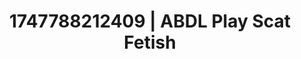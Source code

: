 ---
categories:
- Face fucking
- Flushed cheeks
- Sapphic desires
- Eco-erotica
- Interactive NSFW
image: /assets/images/1747788212409.jpg
layout: post
seo:
  description: Featured content with sensual Scat Fetish, ABDL Play. HD images available.
  keywords: Scat Fetish, ABDL Play
  og_image: /assets/images/1747788212409.jpg
  schema_type: VisualArtwork
tags:
- ABDL Play
- '#1747788212409'
- Scat Fetish
title: 1747788212409 | ABDL Play Scat Fetish
---